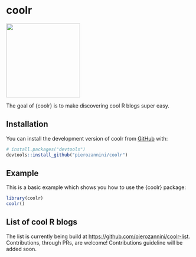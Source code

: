 
<!-- README.md is generated from README.Rmd. Please edit that file -->

# coolr

<img src="https://user-images.githubusercontent.com/61829115/200622730-82f48606-27b7-4864-b7d9-d5434803439b.png" width="200"/>

<!-- badges: start -->
<!-- badges: end -->

The goal of {coolr} is to make discovering cool R blogs super easy.

## Installation

You can install the development version of coolr from
[GitHub](https://github.com/) with:

``` r
# install.packages("devtools")
devtools::install_github("pierozannini/coolr")
```

## Example

This is a basic example which shows you how to use the {coolr} package:

``` r
library(coolr)
coolr()
```

## List of cool R blogs

The list is currently being build at
<https://github.com/pierozannini/coolr-list>. Contributions, through
PRs, are welcome! Contributions guideline will be added soon.
